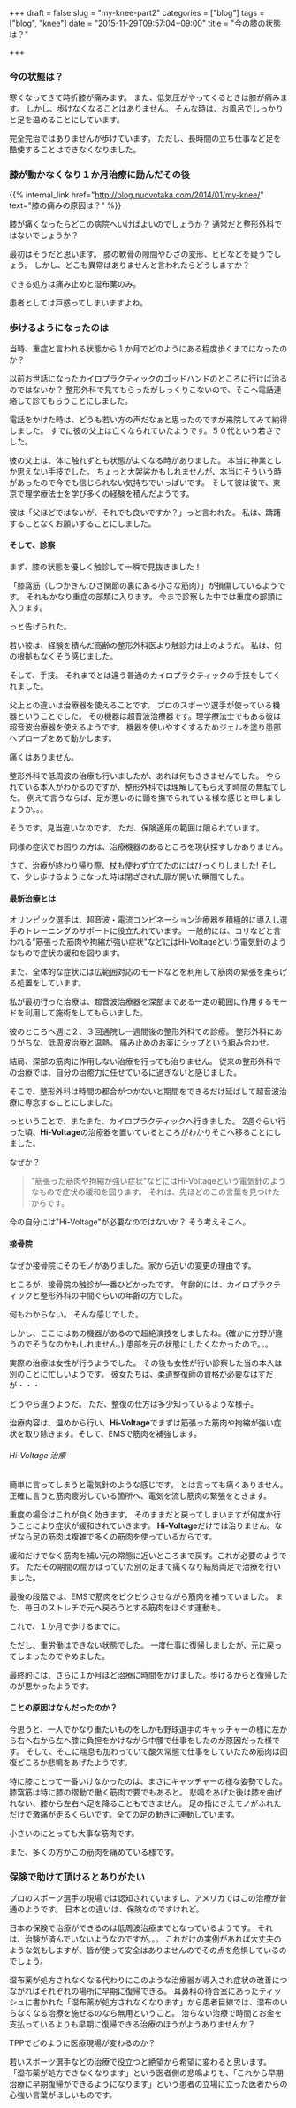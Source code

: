 +++
draft = false
slug = "my-knee-part2"
categories = ["blog"]
tags = ["blog", "knee"]
date = "2015-11-29T09:57:04+09:00"
title = "今の膝の状態は？"

+++

### 今の状態は？
寒くなってきて時折膝が痛みます。
また、低気圧がやってくるときは膝が痛みます。
しかし、歩けなくなることはありません。
そんな時は、お風呂でしっかりと足を温めることにしています。

完全完治ではありませんが歩けています。
ただし、長時間の立ち仕事など足を酷使することはできなくなりました。

### 膝が動かなくなり１か月治療に励んだその後
{{% internal_link href="http://blog.nuovotaka.com/2014/01/my-knee/" text="膝の痛みの原因は？" %}}

膝が痛くなったらどこの病院へいけばよいのでしょうか？
通常だと整形外科ではないでしょうか？

最初はそうだと思います。
膝の軟骨の隙間やひざの変形、ヒビなどを疑うでしょう。
しかし、どこも異常はありませんと言われたらどうしますか？

できる処方は痛み止めと湿布薬のみ。

患者としては戸惑ってしまいますよね。

<!--more-->

### 歩けるようになったのは
当時、重症と言われる状態から１か月でどのようにある程度歩くまでになったのか？

以前お世話になったカイロプラクティックのゴッドハンドのところに行けば治るのではないか？
整形外科で見てもらったがしっくりこないので、そこへ電話連絡して診てもらうことにしました。

電話をかけた時は、どうも若い方の声だなぁと思ったのですが来院してみて納得しました。
すでに彼の父上は亡くなられていたようです。５０代という若さでした。

彼の父上は、体に触れずとも状態がよくなる時がありました。
本当に神業としか思えない手技でした。
ちょっと大袈裟かもしれませんが、本当にそういう時があったので今でも信じられない気持ちでいっぱいです。
そして彼は彼で、東京で理学療法士を学び多くの経験を積んだようです。

彼は「父ほどではないが、それでも良いですか？」っと言われた。
私は、躊躇することなくお願いすることにしました。

#### そして、診察
まず、膝の状態を優しく触診して一瞬で見抜きました！

「膝窩筋（しつかきん:ひざ関節の裏にある小さな筋肉）」が損傷しているようです。
それもかなり重症の部類に入ります。
今まで診察した中では重度の部類に入ります。

っと告げられた。

若い彼は、経験を積んだ高齢の整形外科医より触診力は上のようだ。
私は、何の根拠もなくそう感じました。

そして、手技。
それまでとは違う普通のカイロプラクティックの手技をしてくれました。

父上との違いは治療器を使えることです。
プロのスポーツ選手が使っている機器ということでした。
その機器は超音波治療器です。理学療法士でもある彼は超音波治療器を使えるようです。
機器を使いやすくするためジェルを塗り患部へプローブをあて動かします。

痛くはありません。

整形外科で低周波の治療も行いましたが、あれは何もききませんでした。
やられている本人がわかるのですが、整形外科では理解してもらえず時間の無駄でした。
例えて言うならば、足が悪いのに頭を撫でられている様な感じと申しましょうか。。。

そうです。見当違いなのです。
ただ、保険適用の範囲は限られています。

同様の症状でお困りの方は、治療機器のあるところを現状探すしかありません。

さて、治療が終わり帰り際、杖も使わず立てたのにはびっくりしました!
そして、少し歩けるようになった時は閉ざされた扉が開いた瞬間でした。

#### 最新治療とは
オリンピック選手は、超音波・電流コンビネーション治療器を積極的に導入し選手のトレーニングのサポートに役立たれています。
一般的には、コリなどと言われる"筋張った筋肉や拘縮が強い症状"などにはHi-Voltageという電気針のようなもので症状の緩和を図ります。

また、全体的な症状には広範囲対応のモードなどを利用して筋肉の緊張を柔らげる処置をしています。

私が最初行った治療は、超音波治療器を深部まである一定の範囲に作用するモードを利用して施術をしてもらいました。

彼のところへ週に２、３回通院し一週間後の整形外科での診療。
整形外科にありがちな、低周波治療と温熱。
痛み止めのお薬にシップという組み合わせ。

結局、深部の筋肉に作用しない治療を行っても治りません。
従来の整形外科での治療では、自分の治癒力に任せているに過ぎないと感じました。

そこで、整形外科は時間の都合がつかないと期間をできるだけ延ばして超音波治療に専念することにしました。

っということで、またまた、カイロプラクティックへ行きました。
2週ぐらい行った頃、**Hi-Voltage**の治療器を置いているところがわかりそこへ移ることにしました。

なぜか？
> "筋張った筋肉や拘縮が強い症状"などにはHi-Voltageという電気針のようなもので症状の緩和を図ります。
それは、先ほどのこの言葉を見つけたからです。

今の自分には"Hi-Voltage"が必要なのではないか？
そう考えそこへ。

#### 接骨院
なぜか接骨院にそのモノがありました。家から近いの変更の理由です。

ところが、接骨院の触診が一番ひどかったです。
年齢的には、カイロプラクティックと整形外科の中間ぐらいの年齢の方でした。

何もわからない。
そんな感じでした。

しかし、ここにはあの機器があるので超絶演技をしましたね。(確かに分野が違うのでそうなのかもしれません。)
患部を元の状態にしたくなかったので。。。

実際の治療は女性が行うようでした。
その後も女性が行い診察した当の本人は別のことに忙しいようです。
彼女たちは、柔道整復師の資格が必要なはずだが・・・

どうやら違うようだ。
ただ、整復の仕方は多少知っているような様子。

治療内容は、温めから行い、**Hi-Voltage**でまずは筋張った筋肉や拘縮が強い症状を取り除きます。そして、EMSで筋肉を補強します。

###### Hi-Voltage 治療
簡単に言ってしまうと電気針のような感じです。
とは言っても痛くありません。
正確に言うと筋肉疲労している箇所へ、電気を流し筋肉の緊張をときます。

重度の場合はこれが良く効きます。
そのままだと戻ってしまいますが何度か行うことにより症状が緩和されていきます。
**Hi-Voltage**だけでは治りません。なぜなら足の筋肉は複雑で多くの筋肉を使っているからです。

緩和だけでなく筋肉を補い元の常態に近いところまで戻す。これが必要のようです。
ただその期間の間かばっていた別の足まで痛くなり結局両足で治療を行いました。

最後の段階では、EMSで筋肉をピクピクさせながら筋肉を補っていました。
また、毎日のストレチで元へ戻ろうとする筋肉をほぐす運動も。

これで、１か月で歩けるまでに。

ただし、重労働はできない状態でした。
一度仕事に復帰しましたが、元に戻ってしまったのでやめました。

最終的には、さらに１か月ほど治療に時間をかけました。歩けるからと復帰したのが悪かったようです。

#### ことの原因はなんだったのか？
今思うと、一人でかなり重たいものをしかも野球選手のキャッチャーの様に左から右へ右から左へ膝に負担をかけながら中腰で仕事をしたのが原因だった様です。
そして、そこに喘息も加わっていて酸欠常態で仕事をしていたため筋肉は回復どころか悲鳴をあげたようです。

特に膝にとって一番いけなかったのは、まさにキャッチャーの様な姿勢でした。
膝窩筋は特に膝の摺動で働く筋肉で要でもあると。
悲鳴をあげた後は膝を曲げれない、膝から左右へ足を降ることもできません。
足の指にさえモノがふれただけで激痛が走るくらいです。全ての足の動きに連動しています。

小さいのにとっても大事な筋肉です。

また、多くの方がこの筋肉を痛めている様です。

### 保険で助けて頂けるとありがたい
プロのスポーツ選手の現場では認知されていますし、アメリカではこの治療が普通のようです。
日本との違いは、保険なのですけれど。

日本の保険で治療ができるのは低周波治療までとなっているようです。
それは、治験が済んでいないようなのですが。。。
これだけの実例があれば大丈夫のような気もしますが、皆が使って安全はありませんのでその点を危惧しているのでしょう。

湿布薬が処方されなくなる代わりにこのような治療器が導入され症状の改善につながればそれぞれの場所に早期に復帰できる。
耳鼻科の待合室にあったティッシュに書かれた「湿布薬が処方されなくなります」から患者目線では、湿布のいらなくなる治療を施せるのなら無用ということ。
治らない治療で時間とお金を支払っているよりも早期に復帰できる治療のほうがようありませんか？

TPPでどのように医療現場が変わるのか？

若いスポーツ選手などの治療で役立つと絶望から希望に変わると思います。
「湿布薬が処方できなくなります」という医者側の悲鳴よりも、「これから早期治療に早期復帰ができるようになります」という患者の立場に立った医者からの心強い言葉がほしいものです。

